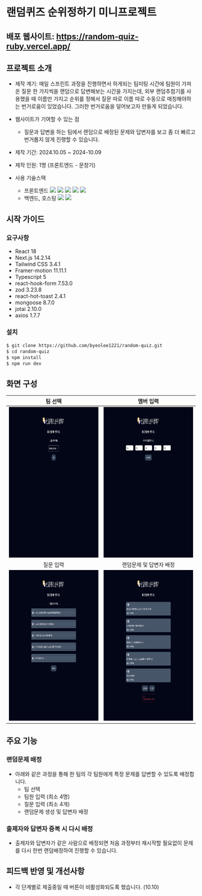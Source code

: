 # 랜덤퀴즈 순위정하기 미니프로젝트

## 배포 웹사이트: https://random-quiz-ruby.vercel.app/

## 프로젝트 소개

- 제작 계기: 매일 스프린트 과정을 진행하면서 하게되는 팀미팅 시간에 팀원이 가져온 질문 한 가지씩을 랜덤으로 답변해보는 시간을 가지는데, 외부 랜덤추첨기를 사용했을 때 이름만 가지고 순위를 정해서 질문 따로 이름 따로 수동으로 매칭해야하는 번거로움이 있었습니다. 그러한 번거로움을 덜어보고자 만들게 되었습니다.

- 웹사이트가 기여할 수 있는 점
  - 질문과 답변을 하는 팀에서 랜덤으로 배정된 문제와 답변자를 보고 좀 더 빠르고 번거롭지 않게 진행할 수 있습니다.
  
- 제작 기간: 2024.10.05 ~ 2024-10.09
- 제작 인원: 1명 (프론트엔드 - 문창기)
- 사용 기술스택
  - 프론트엔드
    ![](https://img.shields.io/badge/JavaScript-F7DF1E?style=flat-square&logo=JavaScript&logoColor=white)
    ![](https://img.shields.io/badge/React-61DAFB?style=flat-square&logo=React&logoColor=white)
    ![](https://img.shields.io/badge/Next.js-000000?style=flat-square&logo=Next.js&logoColor=white)
    ![](https://img.shields.io/badge/Typescript-3178C6?style=flat-square&logo=Typescript&logoColor=white)
    ![](https://img.shields.io/badge/TailwindCSS-06B6D4?style=flat-square&logo=TailwindCSS&logoColor=white)
  - 백엔드, 호스팅
    ![](https://img.shields.io/badge/MongoDB-47A248?style=flat-square&logo=MongoDB&logoColor=white)
    ![](https://img.shields.io/badge/Vercel-000000?style=flat-square&logo=Vercel&logoColor=white)

## 시작 가이드

### 요구사항
  - React 18
  - Next.js 14.2.14
  - Tailwind CSS 3.4.1
  - Framer-motion 11.11.1
  - Typescript 5
  - react-hook-form 7.53.0
  - zod 3.23.8
  - react-hot-toast 2.4.1
  - mongoose 8.7.0
  - jotai 2.10.0
  - axios 1.7.7

### 설치

```
$ git clone https://github.com/byeolee1221/random-quiz.git
$ cd random-quiz
$ npm install
$ npm run dev
```

## 화면 구성

|                               팀 선택                                   |                            멤버 입력                                   |
| :--------------------------------------------------------------------: | :-------------------------------------------------------------------:  |
|       <img src="/public/images/team.png" width="400" height="400">     |    <img src="/public/images/member.png" width="400" height="400">      |
|                               질문 입력                                 |                            랜덤문제 및 답변자 배정                      |
|  <img src="/public/images/quesion.png" width="400" height="400">       |    <img src="/public/images/random.png" width="400" height="400">      |

## 주요 기능

### 랜덤문제 배정

- 아래와 같은 과정을 통해 한 팀의 각 팀원에게 특정 문제를 답변할 수 있도록 배정합니다.
  - 팀 선택
  - 팀원 입력 (최소 4명)
  - 질문 입력 (최소 4개)
  - 랜덤문제 생성 및 답변자 배정

### 출제자와 답변자 중복 시 다시 배정

- 출제자와 답변자가 같은 사람으로 배정되면 처음 과정부터 재시작할 필요없이 문제를 다시 한번 랜덤배정하여 진행할 수 있습니다.

## 피드백 반영 및 개선사항

- 각 단계별로 제출중일 때 버튼이 비활성화되도록 했습니다. (10.10)